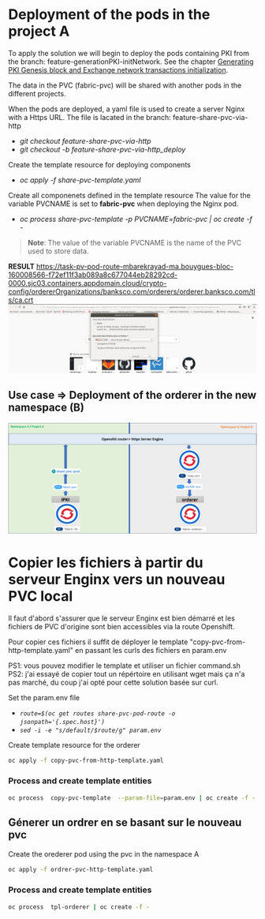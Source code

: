 # Deployment of the pods in the project A

To apply the solution we will begin to deploy the pods containing PKI from the branch: feature-generationPKI-initNetwork. See the chapter [Generating PKI Genesis block and Exchange network transactions initialization](Generating-PKI-Genesis-block-and-Exchange-network-transactions-initialization).

The data in the PVC (fabric-pvc) will be shared with another pods in the different projects.

When the pods are deployed, a yaml file is used to create a server Nginx with a Https URL. The file is lacated in the branch: feature-share-pvc-via-http
* *git checkout feature-share-pvc-via-http*
* *git checkout -b feature-share-pvc-via-http_deploy*

Create the template resource for deploying components
* *oc apply -f share-pvc-template.yaml*

Create all componenets defined in the template resource
The value for the variable PVCNAME is set to **fabric-pvc** when deploying the Nginx pod.
* *oc process  share-pvc-template -p PVCNAME=fabric-pvc | oc create -f -*

> **Note**: The value of the variable PVCNAME is the name of the PVC used to store data.

**RESULT**
https://task-pv-pod-route-mbarekrayad-ma.bouygues-bloc-160008566-f72ef11f3ab089a8c677044eb28292cd-0000.sjc03.containers.appdomain.cloud/crypto-config/ordererOrganizations/banksco.com/orderers/orderer.banksco.com/tls/ca.crt
![result](./img/result.png)


## Use case => Deployment of the orderer in the new namespace (B)
![USECASE](./img/share-pvc-solution-orderer.png) 

# Copier les fichiers à partir du serveur Enginx vers un nouveau PVC local

Il faut d'abord s'assurer que le serveur Enginx est bien démarré et les fichiers de PVC d'origine sont bien accessibles via la route Openshift.

Pour copier ces fichiers il suffit de déployer le template "copy-pvc-from-http-template.yaml" en passant les curls des fichiers en param.env

PS1: vous pouvez modifier le template et utiliser un fichier command.sh 
PS2: j'ai essayé de copier tout un répértoire en utilisant wget mais ça n'a pas marché, du coup j'ai opté pour cette solution basée sur curl.

Set the param.env file
* *`route=$(oc get routes share-pvc-pod-route -o jsonpath='{.spec.host}')`*
* *`sed -i -e "s/default/$route/g" param.env`*

Create template resource for the orderer
```sh 
oc apply -f copy-pvc-from-http-template.yaml
```
### Process and create template entities

```sh
oc process  copy-pvc-template  --param-file=param.env | oc create -f -
```

## Génerer un ordrer en se basant sur le nouveau pvc
Create the orederer pod using the pvc in the namespace A
```sh 
oc apply -f ordrer-pvc-http-template.yaml
```
### Process and create template entities

```sh
oc process  tpl-orderer | oc create -f -


